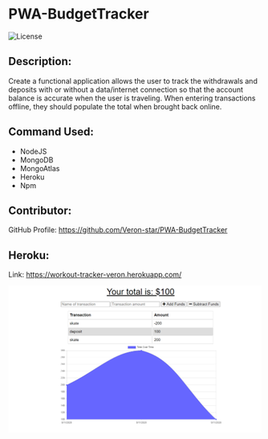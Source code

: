 # PWA-BudgetTracker

![License](https://img.shields.io/badge/License-ISC-blue.svg "License Badge")

## Description:
Create a functional application allows the user to track the withdrawals and deposits with or without a data/internet connection so that the account balance is accurate when the user is traveling. When entering transactions offline, they should populate the total when brought back online.
    
## Command Used:
- NodeJS
- MongoDB
- MongoAtlas
- Heroku
- Npm


## Contributor: 
GitHub Profile: https://github.com/Veron-star/PWA-BudgetTracker

## Heroku:
Link: https://workout-tracker-veron.herokuapp.com/

![](/screenshot.PNG)


